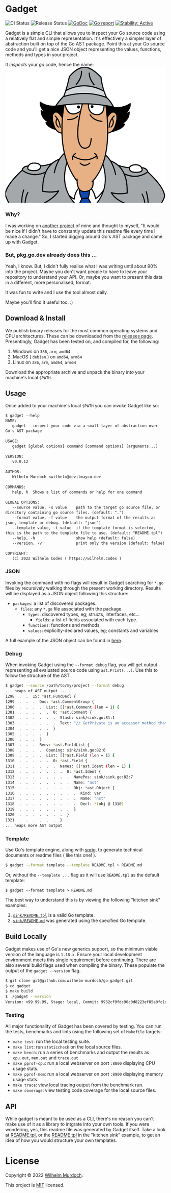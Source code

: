 # Gadget

![CI Status](https://github.com/wilhelm-murdoch/go-gadget/actions/workflows/ci.yml/badge.svg)
![Release Status](https://github.com/wilhelm-murdoch/go-gadget/actions/workflows/release.yml/badge.svg)
[![GoDoc](https://godoc.org/github.com/wilhelm-murdoch/go-gadget?status.svg)](https://pkg.go.dev/github.com/wilhelm-murdoch/go-gadget)
[![Go report](https://goreportcard.com/badge/github.com/wilhelm-murdoch/go-gadget)](https://goreportcard.com/report/github.com/wilhelm-murdoch/go-gadget)
[![Stability: Active](https://masterminds.github.io/stability/active.svg)](https://masterminds.github.io/stability/active.html)

Gadget is a simple CLI that allows you to inspect your Go source code using a relatively flat and simple representation. It's effectively a simpler layer of abstraction built on top of the Go AST package. Point this at your Go source code and you'll get a nice JSON object representing the values, functions, methods and types in your project.

It _inspects_ your _go_ code, hence the name:
![Go-go Gadget!](gadget.png)
### Why?
I was working on [another project](https://github.com/wilhelm-murdoch/go-collection) of mine and thought to myself, "It would be nice if I didn't have to constantly update this readme file every time I made a change." So, I started digging around Go's AST package and came up with Gadget.
### But, pkg.go.dev already does this ...
Yeah, I know. But, I didn't fully realise what I was writing until about 90% into the project. Maybe you don't want people to have to leave your repository to understand your API. Or, maybe you want to present this data in a different, more personalised, format.

It was fun to write and I use the tool almost daily.

Maybe you'll find it useful too. :)
## Download & Install

We publish binary releases for the most common operating systems and CPU architectures. These can be downloaded from the [releases page](https://github.com/wilhelm-murdoch/go-gadget/releases). Presentingly, Gadget has been tested on, and compiled for, the following:
1. Windows on `386`, `arm`, `amd64`
2. MacOS ( `debian` ) on `amd64`, `arm64`
3. Linux on `386`, `arm`, `amd64`, `arm64`

Download the appropriate archive and unpack the binary into your machine's local `$PATH`.

## Usage
Once added to your machine's local `$PATH` you can invoke Gadget like so:
```
$ gadget --help
NAME:
   gadget - inspect your code via a small layer of abstraction over Go's AST package

USAGE:
   gadget [global options] command [command options] [arguments...]

VERSION:
   v0.0.12

AUTHOR:
   Wilhelm Murdoch <wilhelm@devilmayco.de>

COMMANDS:
   help, h  Shows a list of commands or help for one command

GLOBAL OPTIONS:
   --source value, -s value    path to the target go source file, or directory containing go source files. (default: ".")
   --format value, -f value    the output format of the results as json, template or debug. (default: "json")
   --template value, -t value  if the template format is selected, this is the path to the template file to use. (default: "README.tpl")
   --help, -h                  show help (default: false)
   --version, -v               print only the version (default: false)

COPYRIGHT:
   (c) 2022 Wilhelm Codes ( https://wilhelm.codes )
```
### JSON
Invoking the command with no flags will result in Gadget searching for `*.go` files by recursively walking through the present working directory. Results will be displayed as a JSON object following this structure:

- `packages`: a list of discovered packages.
  - `files`: any `*.go` file associated with the package.
    - `types`: discovered types, eg; structs, interfaces, etc...
      - `fields`: a list of fields associated with each type.
    - `functions`: functions and methods
    - `values`: explicitly-declared values, eg; constants and variables

A full example of the JSON object can be found in [here](./sink/sink.json).

### Debug
When invoking Gadget using the `--format debug` flag, you will get output representing all evaluated source code using `ast.Print(...)`. Use this to follow the structure of the AST.
```bash
$ gadget --source /path/to/my/project --format debug
... heaps of AST output ...
1298  .  .  15: *ast.FuncDecl {
1299  .  .  .  Doc: *ast.CommentGroup {
1300  .  .  .  .  List: []*ast.Comment (len = 1) {
1301  .  .  .  .  .  0: *ast.Comment {
1302  .  .  .  .  .  .  Slash: sink/sink.go:81:1
1303  .  .  .  .  .  .  Text: "// GetPrivate is an accessor method that returns a dark secret:"
1304  .  .  .  .  .  }
1305  .  .  .  .  }
1306  .  .  .  }
1307  .  .  .  Recv: *ast.FieldList {
1308  .  .  .  .  Opening: sink/sink.go:82:6
1309  .  .  .  .  List: []*ast.Field (len = 1) {
1310  .  .  .  .  .  0: *ast.Field {
1311  .  .  .  .  .  .  Names: []*ast.Ident (len = 1) {
1312  .  .  .  .  .  .  .  0: *ast.Ident {
1313  .  .  .  .  .  .  .  .  NamePos: sink/sink.go:82:7
1314  .  .  .  .  .  .  .  .  Name: "nst"
1315  .  .  .  .  .  .  .  .  Obj: *ast.Object {
1316  .  .  .  .  .  .  .  .  .  Kind: var
1317  .  .  .  .  .  .  .  .  .  Name: "nst"
1318  .  .  .  .  .  .  .  .  .  Decl: *(obj @ 1310)
1319  .  .  .  .  .  .  .  .  }
1320  .  .  .  .  .  .  .  }
1321  .  .  .  .  .  .  }
... heaps more AST output
```
### Template
Use Go's template engine, along with [sprig](https://masterminds.github.io/sprig/), to generate technical documents or readme files ( like this one! ).
```bash
$ gadget --format template --template README.tpl > README.md
```
Or, without the `--template ...` flag as it will use `README.tpl` as the default template:
```
$ gadget --format template > README.md
```
The best way to understand this is by viewing the following "kitchen sink" examples:
1. [`sink/README.tpl`](./sink/README.tpl) is a valid Go template.
2. [`sink/README.md`](./sink/README.md) was generated using the specified Go template.

## Build Locally

Gadget makes use of Go's new generics support, so the minimum viable version of the language is `1.18.x`. Ensure your local development environment meets this single requirement before continuing. There are also several build flags used when compiling the binary. These populate the output of the `gadget --version` flag.
```bash
$ git clone git@github.com:wilhelm-murdoch/go-gadget.git
$ cd gadget
$ make build
$ ./gadget --version
Version: v99.99.99, Stage: local, Commit: 9932cf9fdc90c0d8223ef85a0fc1ddfa99c28f95, Date: 10-04-2022
```
### Testing
All major functionality of Gadget has been covered by testing. You can run the tests, benchmarks and lints using the following set of `Makefile` targets:
- `make test`: run the local testing suite.
- `make lint`: run `staticcheck` on the local source files.
- `make bench`: run a series of benchmarks and output the results as `cpu.out`, `mem.out` and `trace.out`
- `make pprof-cpu`: run a local webserver on port `:8800` displaying CPU usage stats.
- `make pprof-mem`: run a local webserver on port `:8900` displaying memory usage stats. 
- `make trace`: view local tracing output from the benchmark run.
- `make coverage`: view testing code coverage for the local source files.

## API

While gadget is meant to be used as a CLI, there's no reason you can't make use of it as a library to intgrate into your own tools. If you were wondering, yes, this readme file was generated by Gadget itself. Take a look at [README.tpl](./README.tpl), or the [README.tpl](./sink/README.tpl) in the "kitchen sink" example, to get an idea of how you would structure your own templates.

# License
Copyright © 2022 [Wilhelm Murdoch](https://wilhelm.codes).

This project is [MIT](./LICENSE) licensed.
